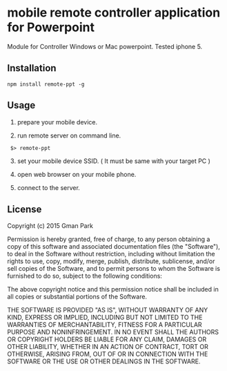 mobile remote controller application for Powerpoint
=======

Module for Controller Windows or Mac powerpoint. Tested iphone 5.
 
Installation
-----
```
npm install remote-ppt -g
```

Usage
-----
1. prepare your mobile device.

2. run remote server on command line.
```
 $> remote-ppt
```

3. set your mobile device SSID. ( It must be same with your target PC )

4. open web browser on your mobile phone.

5. connect to the server.

License
-----
Copyright (c) 2015 Gman Park

Permission is hereby granted, free of charge, to any person obtaining a copy of this software and associated documentation files (the "Software"), to deal in the Software without restriction, including without limitation the rights to use, copy, modify, merge, publish, distribute, sublicense, and/or sell copies of the Software, and to permit persons to whom the Software is furnished to do so, subject to the following conditions:

The above copyright notice and this permission notice shall be included in all copies or substantial portions of the Software.

THE SOFTWARE IS PROVIDED "AS IS", WITHOUT WARRANTY OF ANY KIND, EXPRESS OR IMPLIED, INCLUDING BUT NOT LIMITED TO THE WARRANTIES OF MERCHANTABILITY, FITNESS FOR A PARTICULAR PURPOSE AND NONINFRINGEMENT. IN NO EVENT SHALL THE AUTHORS OR COPYRIGHT HOLDERS BE LIABLE FOR ANY CLAIM, DAMAGES OR OTHER LIABILITY, WHETHER IN AN ACTION OF CONTRACT, TORT OR OTHERWISE, ARISING FROM, OUT OF OR IN CONNECTION WITH THE SOFTWARE OR THE USE OR OTHER DEALINGS IN THE SOFTWARE.

